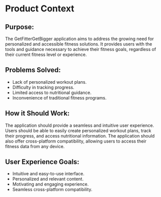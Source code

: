 # Product Context

## Purpose:
The GetFitterGetBigger application aims to address the growing need for personalized and accessible fitness solutions. It provides users with the tools and guidance necessary to achieve their fitness goals, regardless of their current fitness level or experience.

## Problems Solved:
- Lack of personalized workout plans.
- Difficulty in tracking progress.
- Limited access to nutritional guidance.
- Inconvenience of traditional fitness programs.

## How it Should Work:
The application should provide a seamless and intuitive user experience. Users should be able to easily create personalized workout plans, track their progress, and access nutritional information. The application should also offer cross-platform compatibility, allowing users to access their fitness data from any device.

## User Experience Goals:
- Intuitive and easy-to-use interface.
- Personalized and relevant content.
- Motivating and engaging experience.
- Seamless cross-platform compatibility.
